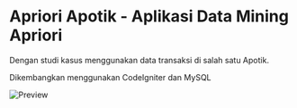 # Apriori Apotik - Aplikasi Data Mining Apriori

Dengan studi kasus menggunakan data transaksi di salah satu Apotik.

Dikembangkan menggunakan CodeIgniter dan MySQL

![Preview](https://scontent-cgk1-1.xx.fbcdn.net/v/t1.0-9/131624541_3879690712064734_6917796662124847716_o.jpg?_nc_cat=111&ccb=2&_nc_sid=730e14&_nc_eui2=AeGEfGsAjngFlyOyHMrBR00JGc2AoTXsxSUZzYChNezFJdUNfRQzmGEQKTHz922ItojZojdtFhoCLKl6uz0duihk&_nc_ohc=zakZ44Qwd5kAX90kbbB&_nc_oc=AQlgwkK1XF7p_hQg0J8YzC2XKzSeeoMEcAGa8XAdp2_Fp48B0eEsuaqmZK3lbnrdIEs&_nc_ht=scontent-cgk1-1.xx&oh=1b51cdde7bd870a1ce61a46d5ccec3e5&oe=5FFF122C)
